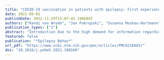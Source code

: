 ```yaml
---
title: "COVID-19 vaccination in patients with epilepsy: First experiences in a German tertiary epilepsy center"
date: 2021-09-01
publishDate: 2022-11-29T15:07:45.196684Z
authors: ["Randi von Wrede", "Jan Pukropski", "Susanna Moskau-Hartmann", "Rainer Surges", "Tobias Baumgartner"]
publication_types: ["2"]
abstract: "Introduction Due to the high demand for information regarding COVID-19 vaccination in people with epilepsy (PWE), we assessed the symptoms and seizure control of PWE following their COVID-19 vaccination.  Methods All adult patients who were treated at our center were asked to report on their vaccination status and, if vaccinated, about their experiences following their first COVID-19 vaccination with regard to adverse effects and seizure control.  Results Fifty-four PWE have already received their first vaccination against COVID-19 (27 female, 20% seizure free, 96textless% on antiseizure medication) and were included in the study. Two-thirds tolerated the vaccines generally either very well or well. Thirty-three percent reported general vaccination adverse effects. The most frequently reported general adverse effects were, in descending order, headache, fatigue and fever, and shivering. With regard to epilepsy-related adverse effects, one patient reported increased seizure frequency one day after the first COVID-19 vaccination was administered, and one reported the occurrence of a new seizure type. None of the patients reported a status epilepticus or aggravation of preexisting adverse effects.  Conclusions Our data suggest that vaccination against COVID-19 appears to be well tolerated in PWE, supporting the recommendation of vaccination to PWE."
featured: false
publication: "*Epilepsy Behav*"
url_pdf: "https://www.ncbi.nlm.nih.gov/pmc/articles/PMC8216683/"
doi: "10.1016/j.yebeh.2021.108160"
---
```



